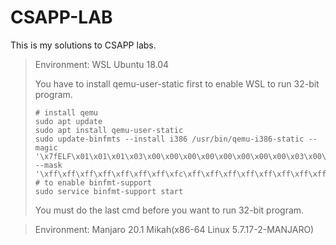 # CSAPP-LAB

This is my solutions to CSAPP labs.

> Environment: WSL Ubuntu 18.04
>
> You have to install qemu-user-static first to enable WSL to run 32-bit program.
>
> ```shell
> # install qemu
> sudo apt update
> sudo apt install qemu-user-static
> sudo update-binfmts --install i386 /usr/bin/qemu-i386-static --magic '\x7fELF\x01\x01\x01\x03\x00\x00\x00\x00\x00\x00\x00\x00\x03\x00\x03\x00\x01\x00\x00\x00' --mask '\xff\xff\xff\xff\xff\xff\xff\xfc\xff\xff\xff\xff\xff\xff\xff\xff\xf8\xff\xff\xff\xff\xff\xff\xff'
> # to enable binfmt-support
> sudo service binfmt-support start
> ```
>
> You must do the last cmd before you want to run 32-bit program.

> Environment: Manjaro 20.1 Mikah(x86-64 Linux 5.7.17-2-MANJARO)